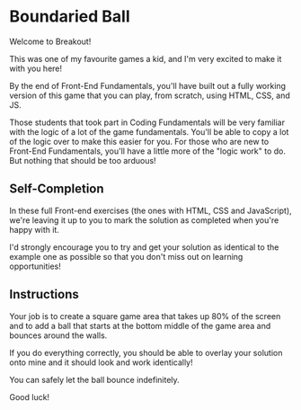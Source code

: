 # Boundaried Ball

Welcome to Breakout!

This was one of my favourite games a kid, and I'm very excited to make it with you here!

By the end of Front-End Fundamentals, you'll have built out a fully working version of this game that you can play, from scratch, using HTML, CSS, and JS.

Those students that took part in Coding Fundamentals will be very familiar with the logic of a lot of the game fundamentals. You'll be able to copy a lot of the logic over to make this easier for you. For those who are new to Front-End Fundamentals, you'll have a little more of the "logic work" to do. But nothing that should be too arduous!

## Self-Completion

In these full Front-end exercises (the ones with HTML, CSS and JavaScript), we're leaving it up to you to mark the solution as completed when you're happy with it.

I'd strongly encourage you to try and get your solution as identical to the example one as possible so that you don't miss out on learning opportunities!

## Instructions

Your job is to create a square game area that takes up 80% of the screen and to add a ball that starts at the bottom middle of the game area and bounces around the walls.

If you do everything correctly, you should be able to overlay your solution onto mine and it should look and work identically!

You can safely let the ball bounce indefinitely.

Good luck!
